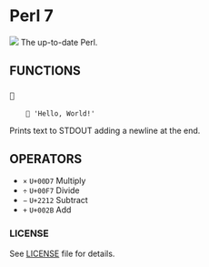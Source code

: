 # Perl 7

![](https://avatars2.githubusercontent.com/u/25326498?v=3&s=200) The up-to-date Perl.

## FUNCTIONS

### `💬`

```
    💬 'Hello, World!'
```

Prints text to STDOUT adding a newline at the end.

## OPERATORS

- `×` `U+00D7` Multiply
- `÷` `U+00F7` Divide
- `−` `U+2212` Subtract
- `+` `U+002B` Add

### LICENSE

See [LICENSE](LICENSE) file for details.
